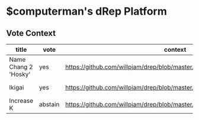 
# $computerman's dRep Platform

## Vote Context

| title                 | vote      | context                                                                          | transaction                                                                                                    |
| -----                 | ----      | -------                                                                          | -----------                                                                                                    |
| Name Chang 2 'Hosky'  | yes       | https://github.com/willpiam/drep/blob/master/vote_context/1.jsonld               | https://cardanoscan.io/transaction/a3e6d4ef0570bf6db0e4d926b1583b920fae55e16f467adb4faba4da9530238f?tab=votes  |
| Ikigai                | yes       | https://github.com/willpiam/drep/blob/master/vote_context/2_Ikigai.jsonld        | https://cardanoscan.io/transaction/897b19c9c0d28adc75d560ac874f819c0c8b4bd050961b7b2c9f973ecf6b488b?tab=votes  |
| Increase K            | abstain   | https://github.com/willpiam/drep/blob/master/vote_context/3_increaseK.jsonld     | https://cardanoscan.io/transaction/8b9903e6a22933b6d987f1016e9613da85693e314df8ea8d28f3f761b75a407f?tab=votes  |

